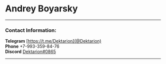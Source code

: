 # Andrey Boyarsky

---

### Contact Information:
**Telegram** [https://t.me/Dektarion](@Dektarion)<br>
**Phone** +7-993-359-84-76<br>
**Discord** [Dektarion#0865](Dektarion)

---

